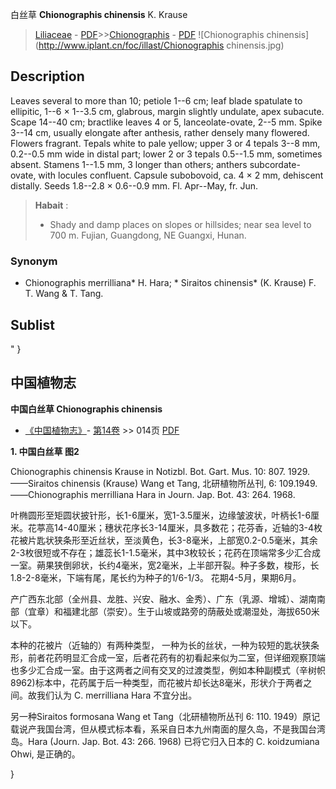 白丝草 **Chionographis chinensis** K. Krause

> [Liliaceae](http://www.iplant.cn/info/Liliaceae?t=foc) - [PDF](http://www.iplant.cn/foc/pdf/Liliaceae.pdf)>>[Chionographis](http://www.iplant.cn/info/Chionographis?t=foc) - [PDF](http://www.iplant.cn/foc/pdf/Chionographis.pdf)
![Chionographis chinensis](http://www.iplant.cn/foc/illast/Chionographis chinensis.jpg)

## Description

Leaves several to more than 10; petiole 1--6 cm; leaf blade spatulate to ellipitic, 1--6 × 1--3.5 cm, glabrous, margin slightly undulate, apex subacute. Scape 14--40 cm; bractlike leaves 4 or 5, lanceolate-ovate, 2--5 mm. Spike 3--14 cm, usually elongate after anthesis, rather densely many flowered. Flowers fragrant. Tepals white to pale yellow; upper 3 or 4 tepals 3--8 mm, 0.2--0.5 mm wide in distal part; lower 2 or 3 tepals 0.5--1.5 mm, sometimes absent. Stamens 1--1.5 mm, 3 longer than others; anthers subcordate-ovate, with locules confluent. Capsule subobovoid, ca. 4 × 2 mm, dehiscent distally. Seeds 1.8--2.8 × 0.6--0.9 mm. Fl. Apr--May, fr. Jun.

> **Habait** : 
>* Shady and damp places on slopes or hillsides; near sea level to 700 m. Fujian, Guangdong, NE Guangxi, Hunan.

### Synonym
* Chionographis merrilliana* H. Hara; * Siraitos chinensis* (K. Krause) F. T. Wang & T. Tang.

## Sublist
"
}
## 中国植物志

**中国白丝草 Chionographis chinensis**

* [《中国植物志》](http://www.iplant.cn/frps)- [第14卷](http://www.iplant.cn/frps/vol/14) >> 014页 [PDF](http://www.iplant.cn/frps/pdf/14/014.pdf)

**1. 中国白丝草 图2**

Chionographis chinensis Krause in Notizbl. Bot. Gart. Mus. 10: 807. 1929. ——Siraitos chinensis (Krause) Wang et Tang, 北研植物所丛刊, 6: 109.1949. ——Chionographis merrilliana Hara in Journ. Jap. Bot. 43: 264. 1968.

叶椭圆形至矩圆状披针形，长1-6厘米，宽1-3.5厘米，边缘皱波状，叶柄长1-6厘米。花葶高14-40厘米；穗状花序长3-14厘米，具多数花；花芬香，近轴的3-4枚花被片匙状狭条形至近丝状，至淡黄色，长3-8毫米，上部宽0.2-0.5毫米，其余2-3枚很短或不存在；雄蕊长1-1.5毫米，其中3枚较长；花药在顶端常多少汇合成一室。蒴果狭倒卵状，长约4毫米，宽2毫米，上半部开裂。种子多数，梭形，长1.8-2-8毫米，下端有尾，尾长约为种子的1/6-1/3。 花期4-5月，果期6月。

产广西东北部（全州县、龙胜、兴安、融水、金秀）、广东（乳源、增城）、湖南南部（宜章）和福建北部（崇安）。生于山坡或路旁的荫蔽处或潮湿处，海拔650米以下。

本种的花被片（近轴的）有两种类型， 一种为长的丝状，一种为较短的匙状狭条形，前者花药明显汇合成一室，后者花药有的初看起来似为二室，但详细观察顶端也多少汇合成一室。由于这两者之间有交叉的过渡类型，例如本种副模式（辛树帜8962)标本中，花药属于后一种类型，而花被片却长达8毫米，形状介于两者之间。故我们认为 C. merrilliana Hara 不宜分出。

另一种Siraitos formosana Wang et Tang（北研植物所丛刊 6: 110. 1949）原记载说产我国台湾，但从模式标本看，系采自日本九州南面的屋久岛，不是我国台湾岛。Hara (Journ. Jap. Bot. 43: 266. 1968) 已将它归入日本的 C. koidzumiana Ohwi, 是正确的。

}
